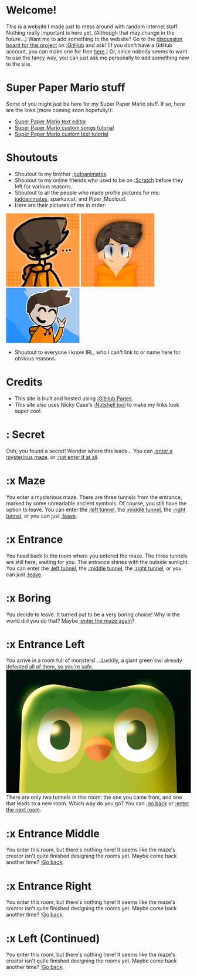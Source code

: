 <script src="https://cdn.jsdelivr.net/gh/ncase/nutshell/nutshell.js"></script>
<script>
Nutshell.setOptions({
    startOnLoad: true,
    lang: 'en',
    dontEmbedHeadings: true,
});
</script>

# Welcome!
This is a website I made just to mess around with random internet stuff. Nothing really important is here yet. (Although that may change in the future...)
Want me to add something to the website? Go to the [discussion board for this project](https://github.com/TheComputerCrasher/TheComputerCrasher.github.io/discussions) on [:GitHub](https://en.m.wikipedia.org/wiki/GitHub) and ask! 
(If you don't have a GitHub account, you can make one for free [here](https://github.com/signup).)
Or, since nobody seems to want to use the fancy way, you can just ask me personally to add something new to the site.

# Super Paper Mario stuff
Some of you might just be here for my Super Paper Mario stuff. If so, here are the links (more coming soon hopefully!):
* [Super Paper Mario text editor](https://thecomputercrasher.github.io/spm-text-editor)
* [Super Paper Mario custom songs tutorial](https://thecomputercrasher.github.io/spm-custom-songs)
* [Super Paper Mario custom text tutorial](https://thecomputercrasher.github.io/spm-custom-text)

# Shoutouts
* Shoutout to my brother [:judoanimates](https://youtu.be/E6M1RSF_BKo).
* Shoutout to my online friends who used to be on [:Scratch](https://en.m.wikipedia.org/wiki/Scratch_(programming_language)) before they left for various reasons. 
* Shoutout to all the people who made profile pictures for me: [judoanimates](https://www.youtube.com/@judoanimates), sparkzicat, and Piper_Mccloud.
* Here are their pictures of me in order: <br>
<img src="https://github.com/TheComputerCrasher/TheComputerCrasher.github.io/blob/main/files/pfp.png?raw=true" alt="a drawing of me made by judoanimates" width="200">
<img src="https://github.com/TheComputerCrasher/TheComputerCrasher.github.io/blob/main/files/Sage-PFP.png?raw=true" alt="a drawing of me made by sparkzicat" width=200>
<img src="https://github.com/TheComputerCrasher/TheComputerCrasher.github.io/blob/main/files/Piper-PFP.png?raw=true" alt="a drawing of me made by Piper_Mccloud" width=200>

* Shoutout to everyone I know IRL, who I can't link to or name here for obvious reasons.

# Credits
* This site is built and hosted using [:GitHub Pages](https://pages.github.com).
* This site also uses Nicky Case's [:Nutshell tool](https://ncase.me/nutshell/#WhatIsNutshell&cut=4) to make my links look super cool.

# : Secret
Ooh, you found a secret! Wonder where this leads...
You can [:enter a mysterious maze](#Maze), or [:not enter it at all](#Boring).

# :x Maze
You enter a mysterious maze. There are three tunnels from the entrance, marked by some unreadable ancient symbols. Of course, you still have the option to leave.
You can enter the [:left tunnel](#EntranceLeft), the [:middle tunnel](#EntranceMiddle), the [:right tunnel](#EntranceRight), or you can just [:leave](#Boring).

# :x Entrance
You head back to the room where you entered the maze. The three tunnels are still here, waiting for you. The entrance shines with the outside sunlight.
You can enter the [:left tunnel](#EntranceLeft), the [:middle tunnel](#EntranceMiddle), the [:right tunnel](#EntranceRight), or you can just [:leave](#Boring).

# :x Boring
You decide to leave. It turned out to be a very boring choice! Why in the world did you do that?
Maybe [:enter the maze again](#Maze)?

# :x Entrance Left
You arrive in a room full of monsters! ...Luckily, a giant green owl already defeated all of them, so you're safe. 
![Duo, the mascot of Duolingo, stares at you menacingly](https://github.com/TheComputerCrasher/TheComputerCrasher.github.io/blob/main/files/Duo.png?raw=true)
There are only two tunnels in this room: the one you came from, and one that leads to a new room. Which way do you go?
You can [:go back](#Entrance) or [:enter the next room](#LeftContinued).

# :x Entrance Middle
You enter this room, but there's nothing here! It seems like the maze's creator isn't quite finished designing the rooms yet. Maybe come back another time? 
[:Go back](#Entrance).

# :x Entrance Right
You enter this room, but there's nothing here! It seems like the maze's creator isn't quite finished designing the rooms yet. Maybe come back another time? 
[:Go back](#Entrance).

# :x Left (Continued)
You enter this room, but there's nothing here! It seems like the maze's creator isn't quite finished designing the rooms yet. Maybe come back another time? 
[:Go back](#EntranceLeft).
